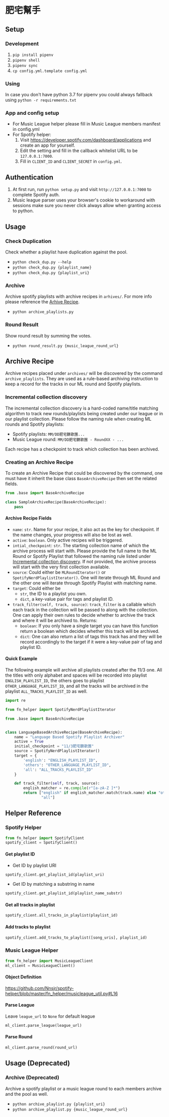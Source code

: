 # 肥宅幫手

## Setup

### Development
1. `pip install pipenv`
2. `pipenv shell`
3. `pipenv sync`
4. `cp config.yml.template config.yml`

### Using 
In case you don't have python 3.7 for pipenv you could always fallback using `python -r requirements.txt`

### App and config setup
* For Music League helper please fill in Music League members manifest in config.yml
* For Spotify helper:
    1. Visit https://developer.spotify.com/dashboard/applications 
and create an app for yourself. 
    2. Edit the setting and fill in the callback whitelist URL to be `127.0.0.1:7000`.
    3. Fill in `CLIENT_ID` and `CLIENT_SECRET` in `config.yml`.

## Authentication
1. At first run, run `python setup.py` and visit `http://127.0.0.1:7000` to complete Spotify auth.
2. Music league parser uses your browser's cookie to workaround with sessions
make sure you never click always allow when granting access to python.

## Usage

### Check Duplication
Check whether a playlist have duplication against the pool.

* `python check_dup.py --help`
* `python check_dup.py {playlist_name}`
* `python check_dup.py {playlist_uri}`

### Archive 
Archive spotify playlists with archive recipes in `arhives/`. For more info
please reference the [Arhive Recipe](#arhive-recipe).

* `python archive_playlists.py`


### Round Result
Show round result by summing the votes.

* `python round_result.py {music_league_round_url}`


## Archive Recipe
Archive recipes placed under `archives/` will be discovered by the command 
`archive_playlists`. They are used as a rule-based archiving instruction to 
keep a record for the tracks in our ML round and Spotify playlists. 

### Incremental collection discovery
The incremental collection discovery is a hard-coded name/title matching 
algorithm to track new rounds/playlists being created under our league or in
our playlist collection. Please follow the naming rule when creating ML rounds
and Spotify playlists:

* Spotify playlists: `MM/DD肥宅聽歌團...`
* Music League round: `MM/DD肥宅聽歌團 - RoundXX - ...`

Each recipe has a checkpoint to track which collection has been archived. 

### Creating an Archive Recipe
To create an Archive Recipe that could be discovered by the command, one must
have it inherit the base class `BaseArchiveRecipe` then set the related fields.

```python 
from .base import BaseArchiveRecipe

class SampleArchiveRecipe(BaseArchiveRecipe):
    pass
```

#### Archive Recipe Fields
* `name`: `str`. Name for your recipe, it also act as the key for checkpoint. 
If the name changes, your progress will also be lost as well.
* `active`: `boolean`. Only active recipes will be triggered.
* `intial_checkpoint`: `str`. The starting collection name of which the archive
process will start with. Please provide the full name to the ML Round or Spotify
Playlist that followed the naming rule listed under
[Incremental collection discovery](#incremental-collection-discovery). If not
provided, the archive process will start with the very first collection
available.
* `source`: Could either be `MLRoundIterator()` or `SpotifyNerdPlaylistIterator()`.
One will iterate through ML Round and the other one will iterate through 
Spotify Playlist with matching name.
* `target`: Could either be 
    * `str`, the ID to a playlist you own. 
    * `dict`, a key-value pair for tags and playlist ID.
* `track_filter(self, track, source)`: `track_filter` is a callable which each
track in the collection will be passed to along with the collection. One can
apply their own rules to decide whether to archive the track and where it will
be archived to. Returns:
    * `boolean`: If you only have a single target you can have this function
       return a boolean which decides whether this track will be archived.
    * `dict`: One can also return a list of tags this track has and they will
       be record accordingly to the target if it were a key-value pair of
       tag and playlist ID.


#### Quick Example
The following example will archive all playlists created after the 11/3 one. 
All the titles with only alphabet and spaces will be recorded into 
playlist `ENGLISH_PLAYLIST_ID`, the others goes to playlist 
`OTHER_LANGUAGE_PLAYLIST_ID`, and all the tracks will be archived in the playlist
`ALL_TRACKS_PLAYLIST_ID` as well.

```python
import re

from fn_helper import SpotifyNerdPlaylistIterator

from .base import BaseArchiveRecipe


class LanguageBasedArchiveRecipe(BaseArchiveRecipe):
    name = "Language Based Spotify Playlist Archiver"
    active = True
    initial_checkpoint = "11/3肥宅聽歌團"
    source = SpotifyNerdPlaylistIterator()
    target = {
        'english': "ENGLISH_PLAYLIST_ID",
        'others': "OTHER_LANGUAGE_PLAYLIST_ID",
        'all': "ALL_TRACKS_PLAYLIST_ID"
    }

    def track_filter(self, track, source):
        english_matcher = re.compile(r"[a-zA-Z ]*")
        return ["english" if english_matcher.match(track.name) else "others",
                "all"]
``` 

## Helper Reference

### Spotify Helper

```python
from fn_helper import SpotifyClient
spotify_client = SpotifyClient()
```

#### Get playlist ID
* Get ID by playlist URI
```python
spotify_client.get_playlist_id(playlist_uri)
```

* Get ID by matching a substring in name
```python
spotify_client.get_playlist_id(playlist_name_substr)
```

#### Get all tracks in playlist 
```python
spotify_client.all_tracks_in_playlist(playlist_id)
```

#### Add tracks to playlist
```python
spotify_client.add_tracks_to_playlist([song_uris], playlist_id)
```

### Music League Helper
```python
from fn_helper import MusicLeagueClient
ml_client = MusicLeagueClient()
```

#### Object Definition
https://github.com/Nnsjr/spotify-helper/blob/master/fn_helper/musicleague_util.py#L16
 
#### Parse League
Leave `league_url` to `None` for default league
```python
ml_client.parse_league(league_url)
```

#### Parse Round
```python
ml_client.parse_round(round_url)
```


## Usage (Deprecated)

### Archive (Deprecated)
Archive a spotify playlist or a music league round to each members archive and
the pool as well.

* `python archive_playlist.py {playlist_uri}`
* `python archive_playlist.py {music_league_round_url}`


